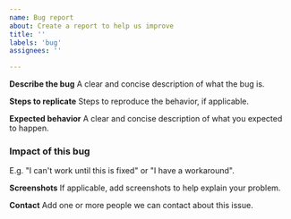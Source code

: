 ```yaml
---
name: Bug report
about: Create a report to help us improve
title: ''
labels: 'bug'
assignees: ''

---
```


**Describe the bug**
A clear and concise description of what the bug is.

**Steps to replicate**
Steps to reproduce the behavior, if applicable.

**Expected behavior**
A clear and concise description of what you expected to happen.

### Impact of this bug
E.g. "I can't work until this is fixed" or "I have a workaround".

**Screenshots**
If applicable, add screenshots to help explain your problem.

**Contact**
Add one or more people we can contact about this issue.
